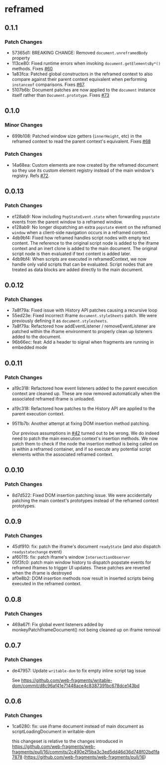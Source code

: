 # reframed

## 0.1.1

### Patch Changes

- 57365d1: BREAKING CHANGE: Removed `document.unreframedBody` property
- 113ce80: Fixed runtime errors when invoking `document.getElementsBy*()` methods. Fixes [#60](https://github.com/web-fragments/web-fragments/issues/60)
- 1a83fca: Patched global constructors in the reframed context to also compare against their parent context equivalent when performing `instanceof` comparisons. Fixes [#67](https://github.com/web-fragments/web-fragments/issues/67).
- 5107b6b: Document patches are now applied to the `document` instance itself rather than `Document.prototype`. Fixes [#73](https://github.com/web-fragments/web-fragments/issues/73)

## 0.1.0

### Minor Changes

- 699b108: Patched window size getters (`innerHeight`, etc) in the reframed context to read the parent context's equivalent. Fixes [#68](https://github.com/web-fragments/web-fragments/issues/68)

### Patch Changes

- 14a68ea: Custom elements are now created by the reframed document so they use its custom element registry instead of the main window's registry. Refs [#72](https://github.com/web-fragments/web-fragments/issues/72).

## 0.0.13

### Patch Changes

- e128ab9: Now including `PopStateEvent.state` when forwarding `popstate` events from the parent window to a reframed window.
- e128ab9: No longer dispatching an extra `popstate` event on the reframed `window` when a client-side navigation occurs in a reframed context.
- 4db9bf4: Fixed how reframed handles script nodes with empty text content. The reference to the original script node is added to the iframe context and an inert clone is added to the main document. The original script node is then evaluated if text content is added later.
- 4db9bf4: When scripts are executed in reframedContext, we now handle only valid scripts that can be evaluated. Script nodes that are treated as data blocks are added directly to the main document.

## 0.0.12

### Patch Changes

- 7a8f79a: Fixed issue with History API patches causing a recursive loop
- 55ed23e: Fixed incorrect iframe `document.styleSheets` patch. We were previously defining it as `document.stylesheets`.
- 7a8f79a: Refactored how addEventListener / removeEventListener are patched within the iframe environment to properly clean up listeners added to the document.
- 96b66ec: feat: Add a header to signal when fragments are running in embedded mode

## 0.0.11

### Patch Changes

- a19c318: Refactored how event listeners added to the parent execution context are cleaned up. These are now removed automatically when the associated reframed iframe is unloaded.
- a19c318: Refactored how patches to the History API are applied to the parent execution context.
- 9511b7b: Another attempt at fixing DOM insertion method patching.

  Our previous assumptions in [#42](https://github.com/web-fragments/web-fragments/pull/42) turned out to be wrong. We do indeed need to patch the main execution context's insertion methods. We now patch them to check if the node the insertion method is being called on is within a reframed container, and if so execute any potential script elements within the associated reframed context.

## 0.0.10

### Patch Changes

- 8d7d522: Fixed DOM insertion patching issue. We were accidentally patching the main context's prototypes instead of the reframed context prototypes.

## 0.0.9

### Patch Changes

- 45df910: fix: patch the iframe's document `readyState` (and also dispatch `readystatechange` event)
- af60115: fix: patch iframe's window `IntersectionObserver`
- 05f3fc0: patch main window history to dispatch popstate events for reframed iframes to trigger UI updates. These patches are reverted when the iframe is destroyed
- af0e8b2: DOM insertion methods now result in inserted scripts being executed in the reframed context.

## 0.0.8

### Patch Changes

- 469a67f: Fix global event listeners added by monkeyPatchIframeDocument() not being cleaned up on iframe removal

## 0.0.7

### Patch Changes

- de47957: Update `writable-dom` to fix empty inline script tag issue

  See https://github.com/web-fragments/writable-dom/commit/d8c96af41e71448ace4c8387391bc678dce143bd

## 0.0.6

### Patch Changes

- 1ca6280: fix: use iframe document instead of main document as scriptLoadingDocument in writable-dom

  this changeset is relative to the changes introduced in https://github.com/web-fragments/web-fragments/pull/16/commits/2c490e2f5ba3c3ed5dd46d36d748f02bd1fa7878 (https://github.com/web-fragments/web-fragments/pull/16)
